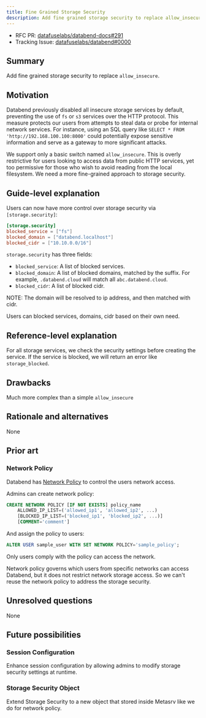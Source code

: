 ```yaml
---
title: Fine Grained Storage Security
description: Add fine grained storage security to replace allow_insecure
---
```


- RFC PR: [datafuselabs/databend-docs#291](https://github.com/datafuselabs/databend-docs/pull/291)
- Tracking Issue: [datafuselabs/databend#0000](https://github.com/datafuselabs/databend/issues/0000)

## Summary

Add fine grained storage security to replace `allow_insecure`.

## Motivation

Databend previously disabled all insecure storage services by default, preventing the use of `fs` or `s3` services over the HTTP protocol. This measure protects our users from attempts to steal data or probe for internal network services. For instance, using an SQL query like `SELECT * FROM 'http://192.168.100.100:8000'` could potentially expose sensitive information and serve as a gateway to more significant attacks.

We support only a basic switch named `allow_insecure`. This is overly restrictive for users looking to access data from public HTTP services, yet too permissive for those who wish to avoid reading from the local filesystem. We need a more fine-grained approach to storage security.

## Guide-level explanation

Users can now have more control over storage security via `[storage.security]`:

```toml
[storage.security]
blocked_service = ["fs"]
blocked_domain = ["databend.localhost"]
blocked_cidr = ["10.10.0.0/16"]
```

`storage.security` has three fields:

- `blocked_service`: A list of blocked services.
- `blocked_domain`: A list of blocked domains, matched by the suffix. For example, `.databend.cloud` will match all `abc.databend.cloud`.
- `blocked_cidr`: A list of blocked cidr.

NOTE: The domain will be resolved to ip address, and then matched with cidr.

Users can blocked services, domains, cidr based on their own need.

## Reference-level explanation

For all storage services, we check the security settings before creating the service. If the service is blocked, we will return an error like `storage_blocked`.

## Drawbacks

Much more complex than a simple `allow_insecure`

## Rationale and alternatives

None

## Prior art

### Network Policy

Databend has [Network Policy](https://databend.rs/sql/sql-commands/ddl/network-policy/) to control the users network access.

Admins can create network policy:

```sql
CREATE NETWORK POLICY [IF NOT EXISTS] policy_name
    ALLOWED_IP_LIST=('allowed_ip1', 'allowed_ip2', ...)
    [BLOCKED_IP_LIST=('blocked_ip1', 'blocked_ip2', ...)]
    [COMMENT='comment']
```

And assign the policy to users:

```sql
ALTER USER sample_user WITH SET NETWORK POLICY='sample_policy';
```

Only users comply with the policy can access the network.

Network policy governs which users from specific networks can access Databend, but it does not restrict network storage access. So we can't reuse the network policy to address the storage security.

## Unresolved questions

None

## Future possibilities

### Session Configuration

Enhance session configuration by allowing admins to modify storage security settings at runtime.

### Storage Security Object

Extend Storage Security to a new object that stored inside Metasrv like we do for network policy.
